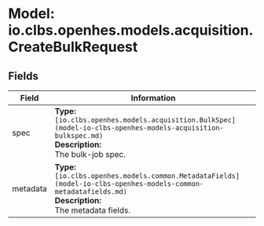 # Model: io.clbs.openhes.models.acquisition.CreateBulkRequest

## Fields

| Field | Information |
| --- | --- |
| spec | <b>Type:</b> `[io.clbs.openhes.models.acquisition.BulkSpec](model-io-clbs-openhes-models-acquisition-bulkspec.md)`<br><b>Description:</b><br>The bulk-job spec. |
| metadata | <b>Type:</b> `[io.clbs.openhes.models.common.MetadataFields](model-io-clbs-openhes-models-common-metadatafields.md)`<br><b>Description:</b><br>The metadata fields. |

